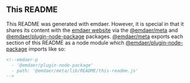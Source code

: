 ## This README

This README was generated with emdaer. However, it is special in that it shares its content with the [emdaer website](emdaer.me) via the [@emdaer/meta](https://www.npmjs.com/package/@emdaer/meta) and [@emdaer/plugin-node-package](https://www.npmjs.com/package/@emdaer/plugin-node-package) packages. [@emdaer/meta](https://www.npmjs.com/package/@emdaer/meta) exports each section of this README as a node module which  [@emdaer/plugin-node-package](https://www.npmjs.com/package/@emdaer/plugin-node-package) imports like so:

<!-- prettier-ignore-start -->
```md
<!--emdaer-p
  - '@emdaer/plugin-node-package'
  - path: '@emdaer/meta/lib/README/this-readme.js'
-->
```
<!-- prettier-ignore-end -->
